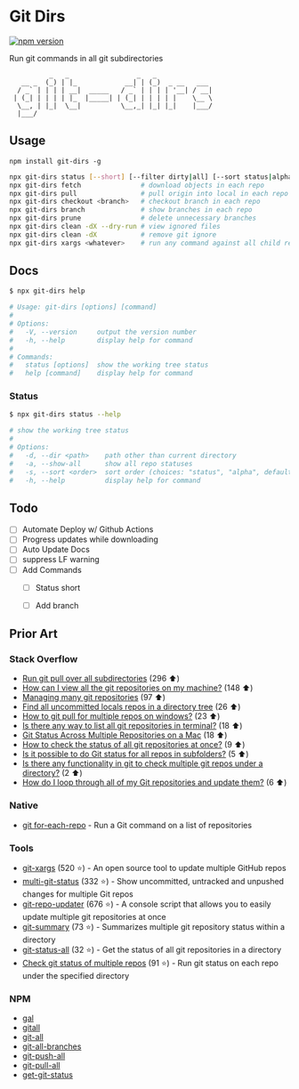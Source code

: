 # Git Dirs

[![npm version](https://badge.fury.io/js/git-dirs.svg)](https://www.npmjs.com/package/git-dirs)

Run git commands in all git subdirectories

```none
          _   _                 _   _
   __ _  (_) | |_            __| | (_)  _ __   ___
  / _` | | | | __|  _____   / _` | | | | '__| / __|
 | (_| | | | | |_  |_____| | (_| | | | | |    \__ \
  \__, | |_|  \__|          \__,_| |_| |_|    |___/
  |___/
```


## Usage

```npm
npm install git-dirs -g
```

```bash
npx git-dirs status [--short] [--filter dirty|all] [--sort status|alpha]
npx git-dirs fetch               # download objects in each repo
npx git-dirs pull                # pull origin into local in each repo
npx git-dirs checkout <branch>   # checkout branch in each repo
npx git-dirs branch              # show branches in each repo
npx git-dirs prune               # delete unnecessary branches
npx git-dirs clean -dX --dry-run # view ignored files
npx git-dirs clean -dX           # remove git ignore
npx git-dirs xargs <whatever>    # run any command against all child repos
```


## Docs

```bash
$ npx git-dirs help

# Usage: git-dirs [options] [command]
#
# Options:
#   -V, --version     output the version number
#   -h, --help        display help for command
#
# Commands:
#   status [options]  show the working tree status
#   help [command]    display help for command
```

### Status

```bash
$ npx git-dirs status --help

# show the working tree status
#
# Options:
#   -d, --dir <path>    path other than current directory
#   -a, --show-all      show all repo statuses
#   -s, --sort <order>  sort order (choices: "status", "alpha", default: "status")
#   -h, --help          display help for command
```

## Todo

* [ ] Automate Deploy w/ Github Actions
* [ ] Progress updates while downloading
* [ ] Auto Update Docs
* [ ] suppress LF warning
* [ ] Add Commands
  * [ ] Status short
  * [ ] Add branch



## Prior Art

### Stack Overflow

* [Run git pull over all subdirectories](https://stackoverflow.com/q/3497123/1366033) (296 ⬆️)
* [How can I view all the git repositories on my machine?](https://stackoverflow.com/q/2020812/1366033) (148 ⬆️)
* [Managing many git repositories](https://stackoverflow.com/q/816619/1366033) (97 ⬆️)
* [Find all uncommitted locals repos in a directory tree](https://stackoverflow.com/q/961101/1366033) (26 ⬆️)
* [How to git pull for multiple repos on windows?](https://stackoverflow.com/q/24223630/1366033) (23 ⬆️)
* [Is there any way to list all git repositories in terminal?](https://stackoverflow.com/q/5101485/1366033) (18 ⬆️)
* [Git Status Across Multiple Repositories on a Mac](https://stackoverflow.com/q/2765253/1366033) (18 ⬆️)
* [How to check the status of all git repositories at once?](https://stackoverflow.com/q/24352701/1366033) (9 ⬆️)
* [Is it possible to do Git status for all repos in subfolders?](https://stackoverflow.com/q/24390040/1366033) (5 ⬆️)
* [Is there any functionality in git to check multiple git repos under a directory?](https://stackoverflow.com/q/7604960/1366033) (2 ⬆️)
* [How do I loop through all of my Git repositories and update them?](https://stackoverflow.com/q/31994427/1366033) (6 ⬆️)

### Native

* [git for-each-repo](https://git-scm.com/docs/git-for-each-repo) - Run a Git command on a list of repositories

### Tools

* [git-xargs](https://github.com/gruntwork-io/git-xargs) (520 ⭐) - An open source tool to update multiple GitHub repos
* [multi-git-status](https://github.com/fboender/multi-git-status) (332 ⭐) - Show uncommitted, untracked and unpushed changes for multiple Git repos
* [git-repo-updater](https://github.com/earwig/git-repo-updater) (676 ⭐) - A console script that allows you to easily update multiple git repositories at once
* [git-summary](https://github.com/MirkoLedda/git-summary) (73 ⭐) - Summarizes multiple git repository status within a directory
* [git-status-all](https://github.com/reednj/git-status-all) (32 ⭐) - Get the status of all git repositories in a directory
* [Check git status of multiple repos](https://gist.github.com/mzabriskie/6631607) (91 ⭐) - Run git status on each repo under the specified directory

### NPM

* [gal](https://www.npmjs.com/package/gal)
* [gitall](https://www.npmjs.com/package/gitall)
* [git-all](https://www.npmjs.com/package/git-all)
* [git-all-branches](https://www.npmjs.com/package/git-all-branches)
* [git-push-all](https://www.npmjs.com/package/git-push-all)
* [git-pull-all](https://www.npmjs.com/package/git-pull-all)
* [get-git-status](https://www.npmjs.com/package/get-git-status)
